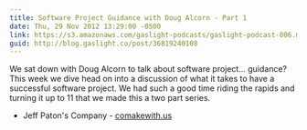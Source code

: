 ```yaml
---
title: Software Project Guidance with Doug Alcorn - Part 1
date: Thu, 29 Nov 2012 13:29:00 -0500
link: https://s3.amazonaws.com/gaslight-podcasts/gaslight-podcast-006.mp3
guid: http://blog.gaslight.co/post/36819240108
---
```


We sat down with Doug Alcorn to talk about software project... guidance?
This week we dive head on into a discussion of what it takes to have a
successful software project. We had such a good time riding the rapids and
turning it up to 11 that we made this a two part series.

  * Jeff Paton's Company - <a href="http://comakewith.us">comakewith.us</a>
